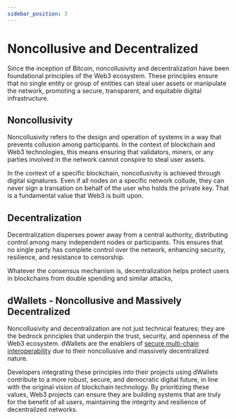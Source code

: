 ```yaml
---
sidebar_position: 3
---
```


# Noncollusive and Decentralized

Since the inception of Bitcoin, noncollusivity and decentralization have been foundational principles of the Web3
ecosystem. These principles ensure that no single entity or group of entities can steal user assets or manipulate the
network, promoting a secure, transparent, and equitable digital infrastructure.

## Noncollusivity

Noncollusivity refers to the design and operation of systems in a way that prevents collusion among participants. In the
context of blockchain and Web3 technologies, this means ensuring that validators, miners, or any parties involved in the
network cannot conspire to steal user assets.

In the context of a specific blockchain, noncollusivity is achieved through digital signatures. Even if all nodes on a
specific network collude, they can never sign a transation on behalf of the user who holds the private key. That is a
fundamental value that Web3 is built upon.

## Decentralization

Decentralization disperses power away from a central authority, distributing control among many independent nodes or
participants. This ensures that no single party has complete control over the network, enhancing security, resilience,
and resistance to censorship.

Whatever the consensus mechanism is, decentralization helps protect users in blockchains from double spending and
similar attacks,

## dWallets - Noncollusive and Massively Decentralized

Noncollusivity and decentralization are not just technical features; they are the bedrock principles that underpin the
trust, security, and openness of the Web3 ecosystem. dWallets are the enablers
of [secure multi-chain interoperability](multi-chain-vs-cross-chain.md) due to their noncollusive and massively
decentralized nature.

Developers integrating these principles into their projects using dWallets contribute to a more robust, secure, and
democratic digital future, in line with the original vision of blockchain technology. By prioritizing these values, Web3
projects can ensure they are building systems that are truly for the benefit of all users, maintaining the integrity and
resilience of decentralized networks.
